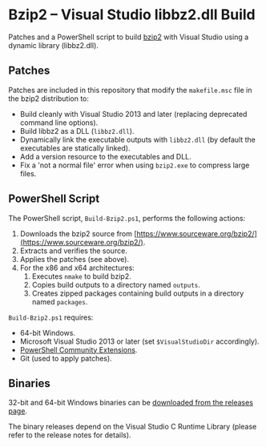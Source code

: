 # Bzip2 – Visual Studio libbz2.dll Build #

Patches and a PowerShell script to build [bzip2](https://www.sourceware.org/bzip2/) with Visual Studio using a dynamic library (libbz2.dll).

## Patches ##

Patches are included in this repository that modify the `makefile.msc` file in the bzip2 distribution to:

- Build cleanly with Visual Studio 2013 and later (replacing deprecated command line options).
- Build libbz2 as a DLL (`libbz2.dll`).
- Dynamically link the executable outputs with `libbz2.dll` (by default the executables are statically linked).
- Add a version resource to the executables and DLL.
- Fix a 'not a normal file' error when using `bzip2.exe` to compress large files.

## PowerShell Script ##

The PowerShell script, `Build-Bzip2.ps1`, performs the following actions:

1. Downloads the bzip2 source from [https://www.sourceware.org/bzip2/](https://www.sourceware.org/bzip2/).
2. Extracts and verifies the source.
3. Applies the patches (see above).
4. For the x86 and x64 architectures:
   1. Executes `nmake` to build bzip2.
   2. Copies build outputs to a directory named `outputs`.
   3. Creates zipped packages containing build outputs in a directory named `packages`.

`Build-Bzip2.ps1` requires:

- 64-bit Windows.
- Microsoft Visual Studio 2013 or later (set `$VisualStudioDir` accordingly).
- [PowerShell Community Extensions](https://pscx.codeplex.com/).
- Git (used to apply patches).

## Binaries ##

32-bit and 64-bit Windows binaries can be [downloaded from the releases page](https://github.com/philr/bzip2-windows/releases).

The binary releases depend on the Visual Studio C Runtime Library (please refer to the release notes for details).